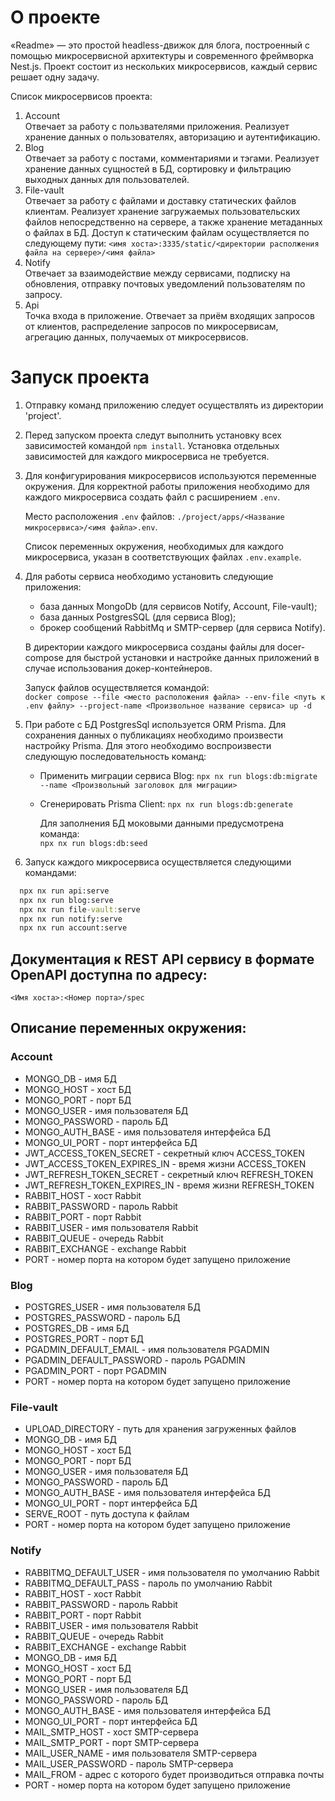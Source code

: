 # О проекте

«Readme» — это простой headless-движок для блога, построенный с помощью микросервисной архитектуры и современного фреймворка Nest.js. Проект состоит из нескольких микросервисов, каждый сервис решает одну задачу.

Список микросервисов проекта:
1. Acсount  
  Отвечает за работу с пользвателями приложения. Реализует хранение данных о пользователях, авторизацию и аутентификацию.
2. Blog  
  Отвечает за работу с постами, комментариями и тэгами. Реализует хранение данных сущностей в БД, сортировку и фильтрацию выходных данных для пользователей.
3. File-vault  
  Отвечает за работу с файлами и доставку статических файлов клиентам. Реализует хранение загружаемых пользовательских файлов непосредственно на сервере, а также хранение метаданных о файлах в БД. Доступ к статическим файлам осуществляется по следующему пути: 
  `<имя хоста>:3335/static/<директории располжения файла на сервере>/<имя файла>`
4. Notify   
  Отвечает за взаимодействие между сервисами, подписку на обновления, отправку почтовых уведомлений пользователям по запросу.
5. Api  
  Точка входа в приложение. Отвечает за приём входящих запросов от клиентов, распределение запросов по микросервисам, агрегацию данных, получаемых от микросервисов.

# Запуск проекта

1. Отправку команд приложению следует осуществлять из директории 'project'.

2. Перед запуском проекта следут выполнить установку всех зависимостей командой `npm install`. Установка отдельных зависимостей для каждого микросервиса не требуется.

3. Для конфигурирования микросервисов используются переменные окружения. Для корректной работы приложения необходимо для каждого микросервиса создать файл с расширением `.env`. 

    Место расположения `.env` файлов: 
    `./project/apps/<Название микросервиса>/<имя файла>.env`.

    Список переменных окружения, необходимых для каждого микросервиса, указан в соответствующих файлах `.env.example`.

4. Для работы сервиса необходимо установить следующие приложения:
    * база данных MongoDb (для сервисов Notify, Account, File-vault);
    * база данных PostgresSQL (для сервиса Blog);
    * брокер сообщений RabbitMq и SMTP-сервер (для сервиса Notify).

    В директории каждого микросервиса созданы файлы для docer-compose для быстрой установки и настройке данных приложений в случае использования докер-контейнеров.

    Запуск файлов осуществляется командой:   
  `docker compose --file <место расположения файла> --env-file <путь к .env файлу> --project-name <Произвольное название сервиса> up -d`

5. При работе с БД PostgresSql используется ORM Prisma. Для сохранения данных о публикациях необходимо произвести настройку Prisma. Для этого необходимо воспроизвести следующую последовательность команд:  
    * Применить миграции сервиса Blog: 
    `npx nx run blogs:db:migrate --name <Произвольный заголовок для миграции>`
    * Сгенерировать Prisma Client: 
    `npx nx run blogs:db:generate`
  
      Для заполнения БД моковыми данными предусмотрена команда:  
        `npx nx run blogs:db:seed`

6. Запуск каждого микросервиса осуществляется следующими командами:

  ```cmd
    npx nx run api:serve
    npx nx run blog:serve
    npx nx run file-vault:serve
    npx nx run notify:serve
    npx nx run account:serve
  ```

## Документация к REST API сервису в формате OpenAPI доступна по адресу: 
`<Имя хоста>:<Номер порта>/spec`

## Описание переменных окружения:

### Account
* MONGO_DB - имя БД
* MONGO_HOST - хост БД
* MONGO_PORT - порт БД
* MONGO_USER - имя пользователя БД
* MONGO_PASSWORD - пароль БД
* MONGO_AUTH_BASE - имя пользователя интерфейса БД
* MONGO_UI_PORT - порт интерфейса БД
* JWT_ACCESS_TOKEN_SECRET - секретный ключ ACCESS_TOKEN
* JWT_ACCESS_TOKEN_EXPIRES_IN - время жизни ACCESS_TOKEN
* JWT_REFRESH_TOKEN_SECRET - секретный ключ REFRESH_TOKEN
* JWT_REFRESH_TOKEN_EXPIRES_IN - время жизни REFRESH_TOKEN
* RABBIT_HOST - хост Rabbit
* RABBIT_PASSWORD - пароль Rabbit
* RABBIT_PORT - порт Rabbit
* RABBIT_USER - имя пользователя Rabbit
* RABBIT_QUEUE - очередь Rabbit
* RABBIT_EXCHANGE - exchange Rabbit
* PORT - номер порта на котором будет запущено приложение

### Blog
* POSTGRES_USER - имя пользователя БД 
* POSTGRES_PASSWORD - пароль БД
* POSTGRES_DB - имя БД
* POSTGRES_PORT - порт БД
* PGADMIN_DEFAULT_EMAIL - имя пользователя PGADMIN
* PGADMIN_DEFAULT_PASSWORD - пароль PGADMIN
* PGADMIN_PORT - порт PGADMIN
* PORT - номер порта на котором будет запущено приложение

### File-vault
* UPLOAD_DIRECTORY - путь для хранения загруженных файлов
* MONGO_DB - имя БД
* MONGO_HOST - хост БД
* MONGO_PORT - порт БД
* MONGO_USER - имя пользователя БД
* MONGO_PASSWORD - пароль БД
* MONGO_AUTH_BASE - имя пользователя интерфейса БД
* MONGO_UI_PORT - порт интерфейса БД
* SERVE_ROOT - путь доступа к файлам
* PORT - номер порта на котором будет запущено приложение

### Notify
* RABBITMQ_DEFAULT_USER - имя пользователя по умолчанию Rabbit
* RABBITMQ_DEFAULT_PASS - пароль  по умолчанию Rabbit
* RABBIT_HOST - хост Rabbit
* RABBIT_PASSWORD - пароль Rabbit
* RABBIT_PORT - порт Rabbit
* RABBIT_USER - имя пользователя Rabbit
* RABBIT_QUEUE - очередь Rabbit
* RABBIT_EXCHANGE - exchange Rabbit
* MONGO_DB - имя БД
* MONGO_HOST - хост БД
* MONGO_PORT - порт БД
* MONGO_USER - имя пользователя БД
* MONGO_PASSWORD - пароль БД
* MONGO_AUTH_BASE - имя пользователя интерфейса БД
* MONGO_UI_PORT - порт интерфейса БД
* MAIL_SMTP_HOST - хост SMTP-сервера
* MAIL_SMTP_PORT - порт SMTP-сервера
* MAIL_USER_NAME - имя пользователя SMTP-сервера
* MAIL_USER_PASSWORD - пароль SMTP-сервера
* MAIL_FROM - адрес с которого будет производиться отправка почты
* PORT - номер порта на котором будет запущено приложение


